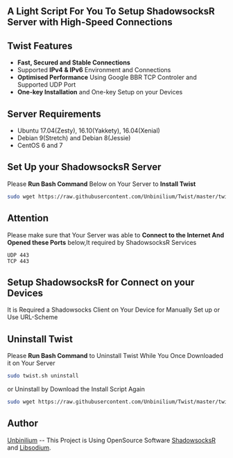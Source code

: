 ## A Light Script For You To Setup ShadowsocksR Server with High-Speed Connections

## Twist Features
- **Fast, Secured and Stable Connections**
- Supported **IPv4 & IPv6** Environment and Connections
- **Optimised Performance** Using Google BBR TCP Controler and Supported UDP Port
- **One-key Installation** and One-key Setup on your Devices

## Server Requirements
- Ubuntu 17.04(Zesty), 16.10(Yakkety), 16.04(Xenial)
- Debian 9(Stretch) and Debian 8(Jessie) 
- CentOS 6 and 7

## Set Up your ShadowsocksR Server
Please **Run Bash Command** Below on Your Server to **Install Twist**
```bash
sudo wget https://raw.githubusercontent.com/Unbinilium/Twist/master/twist -O twist.sh && chmod -x twist.sh && bash twist.sh
```

## Attention
Please make sure that Your Server was able to **Connect to the Internet And Opened these Ports** below,It required by ShadowsocksR Services
```port
UDP 443
TCP 443
```

## Setup ShadowsocksR for Connect on your Devices
It is Required a Shadowsocks Client on Your Device for Manually Set up or Use URL-Scheme

## Uninstall Twist
Please **Run Bash Command** to Uninstall Twist While You Once Downloaded it on Your Server
```bash
sudo twist.sh uninstall
```
or Uninstall by Download the Install Script Again
```bash
sudo wget https://raw.githubusercontent.com/Unbinilium/Twist/master/twist -O twist.sh && chmod -x twist.sh && bash twist.sh uninstall
```

## Author
<a href="https://github.com/Unbinilium" target="_blank">Unbinilium</a> --  This Project is Using OpenSource Software <a href="https://github.com/shadowsocksr/shadowsocksr" target="_blank">ShadowsocksR</a> and <a href="https://github.com/jedisct1/libsodium" target="_blank">Libsodium</a>.
